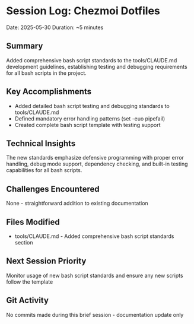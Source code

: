 # Session Log: Chezmoi Dotfiles
Date: 2025-05-30
Duration: ~5 minutes

## Summary
Added comprehensive bash script standards to the tools/CLAUDE.md development guidelines, establishing testing and debugging requirements for all bash scripts in the project.

## Key Accomplishments
- Added detailed bash script testing and debugging standards to tools/CLAUDE.md
- Defined mandatory error handling patterns (set -euo pipefail)
- Created complete bash script template with testing support

## Technical Insights
The new standards emphasize defensive programming with proper error handling, debug mode support, dependency checking, and built-in testing capabilities for all bash scripts.

## Challenges Encountered
None - straightforward addition to existing documentation

## Files Modified
- tools/CLAUDE.md - Added comprehensive bash script standards section

## Next Session Priority
Monitor usage of new bash script standards and ensure any new scripts follow the template

## Git Activity
No commits made during this brief session - documentation update only